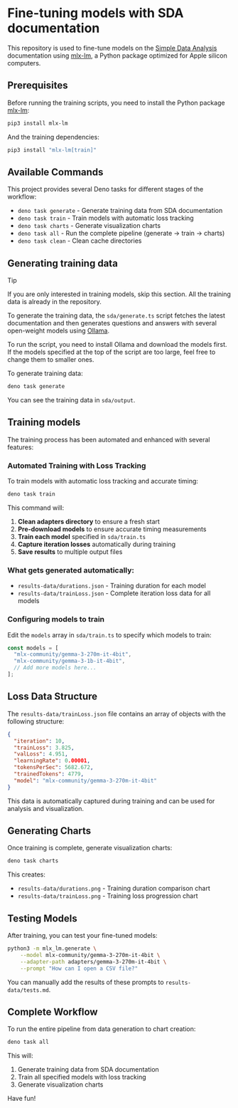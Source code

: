 # Fine-tuning models with SDA documentation

This repository is used to fine-tune models on the
[Simple Data Analysis](https://github.com/nshiab/simple-data-analysis)
documentation using [mlx-lm](https://github.com/ml-explore/mlx-lm), a Python
package optimized for Apple silicon computers.

## Prerequisites

Before running the training scripts, you need to install the Python package
[mlx-lm](https://github.com/ml-explore/mlx-lm):

```bash
pip3 install mlx-lm
```

And the training dependencies:

```bash
pip3 install "mlx-lm[train]"
```

## Available Commands

This project provides several Deno tasks for different stages of the workflow:

- `deno task generate` - Generate training data from SDA documentation
- `deno task train` - Train models with automatic loss tracking
- `deno task charts` - Generate visualization charts
- `deno task all` - Run the complete pipeline (generate → train → charts)
- `deno task clean` - Clean cache directories

## Generating training data

> [!TIP]
> If you are only interested in training models, skip this section. All the
> training data is already in the repository.

To generate the training data, the `sda/generate.ts` script fetches the latest
documentation and then generates questions and answers with several open-weight
models using [Ollama](https://ollama.com/).

To run the script, you need to install Ollama and download the models first. If
the models specified at the top of the script are too large, feel free to change
them to smaller ones.

To generate training data:

```bash
deno task generate
```

You can see the training data in `sda/output`.

## Training models

The training process has been automated and enhanced with several features:

### Automated Training with Loss Tracking

To train models with automatic loss tracking and accurate timing:

```bash
deno task train
```

This command will:

1. **Clean adapters directory** to ensure a fresh start
2. **Pre-download models** to ensure accurate timing measurements
3. **Train each model** specified in `sda/train.ts`
4. **Capture iteration losses** automatically during training
5. **Save results** to multiple output files

### What gets generated automatically:

- `results-data/durations.json` - Training duration for each model
- `results-data/trainLoss.json` - Complete iteration loss data for all models

### Configuring models to train

Edit the `models` array in `sda/train.ts` to specify which models to train:

```typescript
const models = [
  "mlx-community/gemma-3-270m-it-4bit",
  "mlx-community/gemma-3-1b-it-4bit",
  // Add more models here...
];
```

## Loss Data Structure

The `results-data/trainLoss.json` file contains an array of objects with the
following structure:

```json
{
  "iteration": 10,
  "trainLoss": 3.825,
  "valLoss": 4.951,
  "learningRate": 0.00001,
  "tokensPerSec": 5682.672,
  "trainedTokens": 4779,
  "model": "mlx-community/gemma-3-270m-it-4bit"
}
```

This data is automatically captured during training and can be used for analysis
and visualization.

## Generating Charts

Once training is complete, generate visualization charts:

```bash
deno task charts
```

This creates:

- `results-data/durations.png` - Training duration comparison chart
- `results-data/trainLoss.png` - Training loss progression chart

## Testing Models

After training, you can test your fine-tuned models:

```bash
python3 -m mlx_lm.generate \
    --model mlx-community/gemma-3-270m-it-4bit \
    --adapter-path adapters/gemma-3-270m-it-4bit \
    --prompt "How can I open a CSV file?"
```

You can manually add the results of these prompts to `results-data/tests.md`.

## Complete Workflow

To run the entire pipeline from data generation to chart creation:

```bash
deno task all
```

This will:

1. Generate training data from SDA documentation
2. Train all specified models with loss tracking
3. Generate visualization charts

Have fun!
